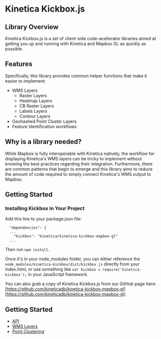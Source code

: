 # Kinetica Kickbox.js

## Library Overview
Kinetica Kickbox.js is a set of client-side code-acellerator libraries aimed at getting you up and running with Kinetica and Mapbox GL as quickly as possible.

## Features

Specifically, this library provides common helper functions that make it easier to implement:

- WMS Layers
    - Raster Layers
    - Heatmap Layers
    - CB Raster Layers
    - Labels Layers
    - Contour Layers
- Geohashed Point Cluster Layers
- Feature Identification workflows

## Why is a library needed?

While Mapbox is fully interoperable with Kinetica natively, the workflow for displaying Kinetica's WMS layers can be tricky to implement without knowing the best practices regarding their integration. Furthermore, there are common patterns that begin to emerge and this library aims to reduce the amount of code required to simply connect Kinetica's WMS output to Mapbox.

## Getting Started

### Installing Kickbox in Your Project

Add this line to your package.json file:

```
  "dependencies": {
  ...
    "kickbox": "kinetica/kinetica-kickbox-mapbox-gl"
  ...
```

Then run `npm install`.

Once it's in your node_modules folder, you can either reference the `node_modules/kinetica-kickbox/dist/kickbox.js` directly from your index.html, or use something like `var kickbox = require('kinetica-kickbox');` in your JavaScript framework.

You can also grab a copy of Kinetica Kickbox.js from our GitHub page here: [https://github.com/kineticadb/kinetica-kickbox-mapbox-gl](https://github.com/kineticadb/kinetica-kickbox-mapbox-gl)

## Getting Started

- [API](./docs/api.md)
- [WMS Layers](./docs/wms.md)
- [Point Clustering](./docs/point-clustering.md)

